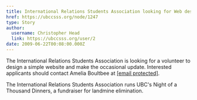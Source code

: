 ```yaml
---
title: International Relations Students Association looking for Web designer/developer 
href: https://ubccsss.org/node/1247
type: Story
author:
  username: Christopher Head
  link: https://ubccsss.org/user/2
date: 2009-06-22T00:08:00.000Z
---
```


<div class="field field-name-body field-type-text-with-summary field-label-hidden"><div class="field-items"><div class="field-item even"><p>The International Relations Students Association is looking for a volunteer to design a simple website and make the occasional update. Interested applicants should contact Amelia Boultbee at <a href="/cdn-cgi/l/email-protection#0b6a666e67626a69647e677f696e6e4b6c666a626725686466"><span class="__cf_email__" data-cfemail="f7969a929b9e969598829b83959292b7909a969e9bd994989a">[email&#xA0;protected]</span></a>.</p>
<p>The International Relations Students Association runs UBC&apos;s Night of a Thousand Dinners, a fundraiser for landmine elimination.</p>
</div></div></div>    <footer>
          </footer>